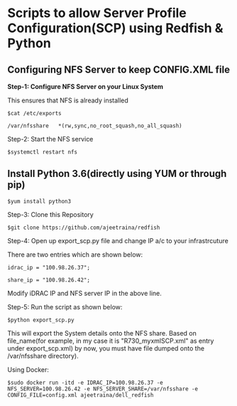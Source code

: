 <h1>Scripts to allow Server Profile Configuration(SCP) using Redfish & Python</h1>

## Configuring NFS Server to keep CONFIG.XML file

<b>Step-1: Configure NFS Server on your Linux System</b>

This ensures that NFS is already installed

```
$cat /etc/exports

/var/nfsshare   *(rw,sync,no_root_squash,no_all_squash)
```


Step-2: Start the NFS service

```
$systemctl restart nfs

```

## Install Python 3.6(directly using YUM or through pip)

```
$yum install python3

```

Step-3: Clone this Repository

```
$git clone https://github.com/ajeetraina/redfish

```
Step-4: Open up export_scp.py file and change IP a/c to your infrastrcuture


There are two entries which are shown below:

```
idrac_ip = "100.98.26.37";

share_ip = "100.98.26.42";
```

Modify iDRAC IP and NFS server IP in the above line.


Step-5: Run the script as shown below:

```
$python export_scp.py
```

This will export the System details onto the NFS share. Based on file_name(for example, in my case it is "R730_myxmlSCP.xml" as entry under export_scp.xml) by now, you must have file dumped onto the /var/nfsshare directory).

Using Docker:

```
$sudo docker run -itd -e IDRAC_IP=100.98.26.37 -e NFS_SERVER=100.98.26.42 -e NFS_SERVER_SHARE=/var/nfsshare -e CONFIG_FILE=config.xml ajeetraina/dell_redfish
```



